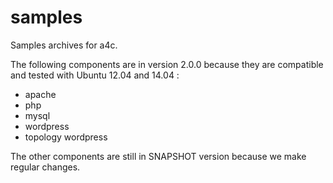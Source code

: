 samples
=======

Samples archives for a4c.

The following components are in version 2.0.0 because they are compatible and tested with Ubuntu 12.04 and 14.04 :

* apache
* php
* mysql
* wordpress
* topology wordpress


The other components are still in SNAPSHOT version because we make regular changes.
